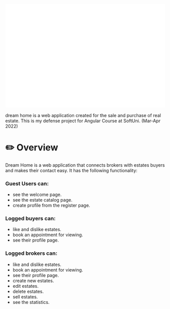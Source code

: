 ![The logo of project](/app/real-estate-agency/src/assets/picture/logo.png)

dream home is a web application created for the sale and purchase of real estate.
This is my defense project for Angular Course at SoftUni. (Mar-Apr 2022)

 
# :pencil2: Overview 
 Dream Home is a web application that connects brokers with estates buyers and makes their contact easy. It has the following functionality:

 ### Guest Users can:
  * see the welcome page.
  * see the estate catalog page.
  * create profile from the register page.
 ### Logged buyers can:
  * like and dislike estates.
  * book an appointment for viewing.
  * see their profile page.
 ### Logged brokers can:
  * like and dislike estates.
  * book an appointment for viewing.
  * see their profile page.
  * create new estates.
  * edit estates.
  * delete estates.
  * sell estates.
  * see the statistics.